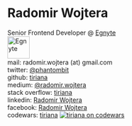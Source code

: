 # Radomir Wojtera

Senior Frontend Developer @ [Egnyte](https://www.egnyte.com/)   
[<img src="https://egnyte-www-static.egnyte.com/assets/images/presskit/EgnyteLogo-LightBackground-LowRes.png" alt="Egnyte" height="50" />](https://www.egnyte.com/)  
mail: radomir.wojtera (at) gmail.com  
twitter: [@phantombit](https://twitter.com/phantombit)  
github: [tiriana](https://github.com/tiriana)  
medium: [@radomir.wojtera](https://medium.com/@radomir.wojtera)  
stack overflow: [tiriana](https://stackoverflow.com/users/942223/tiriana)  
linkedin: [Radomir Wojtera](https://www.linkedin.com/in/radomirwojtera)  
facebook: [Radomir Wojtera](https://www.facebook.com/radomir.wojtera)  
codewars: [tiriana](https://www.codewars.com/users/tiriana)
[![tiriana on codewars](https://www.codewars.com/users/tiriana/badges/micro)](https://www.codewars.com/users/tiriana)  
